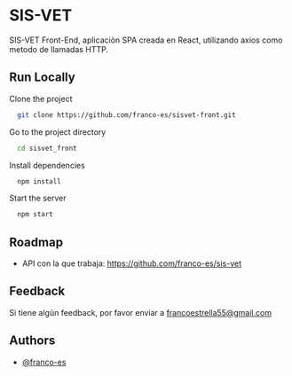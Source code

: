 
# SIS-VET


SIS-VET Front-End, aplicaciòn SPA creada en React, utilizando axios como metodo de llamadas HTTP.


## Run Locally

Clone the project

```bash
  git clone https://github.com/franco-es/sisvet-front.git
```

Go to the project directory

```bash
  cd sisvet_front
```

Install dependencies

```bash
  npm install
```

Start the server

```bash
  npm start
```

  
## Roadmap

- API con la que trabaja: https://github.com/franco-es/sis-vet

  
## Feedback

Si tiene algùn feedback, por favor enviar a francoestrella55@gmail.com

  
## Authors

- [@franco-es](https://www.github.com/franco-es)

  